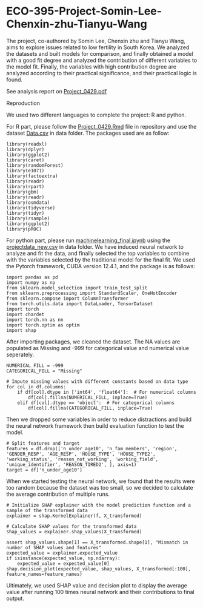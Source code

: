 # ECO-395-Project-Somin-Lee-Chenxin-zhu-Tianyu-Wang
The project, co-authored by Somin Lee, Chenxin zhu and Tianyu Wang, aims to explore issues related to low fertility in South Korea. We analyzed the datasets and built models for comparison, and finally obtained a model with a good fit degree and analyzed the contribution of different variables to the model fit. Finally, the variables with high contribution degree are analyzed according to their practical significance, and their practical logic is found.

See analysis report on [Project_0429.pdf](./Project_0429.pdf)

Reproduction

We used two different languages to complete the project: R and python. 

For R part, please follow the [Project_0429.Rmd](./Project_0429.Rmd) file in repository and use the dataset [Data.csv](./data/Data.csv) in data folder. The packages used are as follow:
```
library(readxl)
library(dplyr)
library(ggplot2)
library(caret)
library(randomForest)
library(e1071)
library(factoextra)
library(readr)
library(rpart)
library(gbm)
library(readr)
library(osmdata)
library(tidyverse)
library(tidyr)
library(rsample) 
library(ggplot2)
library(pROC)
```



For python part, please run [machinelearning_final.ipynb](./Neuralnetwork/machinelearning_final.ipynb) using the [projectdata_new.csv](./data/projectdata_new.csv) in data folder. We have induced neural network to analyze and fit the data, and finally selected the top variables to combine with the variables selected by the traditional model for the final fit. We used the Pytorch framework, CUDA version 12.4.1, and the package is as follows:
```
import pandas as pd
import numpy as np
from sklearn.model_selection import train_test_split
from sklearn.preprocessing import StandardScaler, OneHotEncoder
from sklearn.compose import ColumnTransformer
from torch.utils.data import DataLoader, TensorDataset
import torch
import chardet
import torch.nn as nn
import torch.optim as optim
import shap
```
After importing packages, we cleaned the dataset. The NA values are populated as Missing and -999 for categorical value and numerical value seperately.
```
NUMERICAL_FILL = -999
CATEGORICAL_FILL = "Missing"

# Impute missing values with different constants based on data type
for col in df.columns:
    if df[col].dtype in ['int64', 'float64']:  # For numerical columns
        df[col].fillna(NUMERICAL_FILL, inplace=True)
    elif df[col].dtype == 'object':  # For categorical columns
        df[col].fillna(CATEGORICAL_FILL, inplace=True)
```
Then we dropped some variables in order to reduce distractions and build the neural network framework then build evaluation function to test the model.
```
# Split features and target
features = df.drop(['n_under_age10', 'n_fam_members', 'region', 'GENDER_RESP', 'AGE_RESP', 'HOUSE_TYPE', 'HOUSE_TYPE2', 'working_status', 'reason_not_working', 'working_field', 'unique_identifier', 'REASON_TIRED2', ], axis=1)
target = df['n_under_age10']
```

When we started testing the neural network, we found that the results were too random because the dataset was too small, so we decided to calculate the average contribution of multiple runs.
```
# Initialize SHAP explainer with the model prediction function and a sample of the transformed data
explainer = shap.KernelExplainer(f, X_transformed)

# Calculate SHAP values for the transformed data
shap_values = explainer.shap_values(X_transformed)

assert shap_values.shape[1] == X_transformed.shape[1], "Mismatch in number of SHAP values and features"
expected_value = explainer.expected_value
if isinstance(expected_value, np.ndarray):
    expected_value = expected_value[0] 
shap.decision_plot(expected_value, shap_values, X_transformed[:100], feature_names=feature_names)
```

Ultimately, we used SHAP value and decision plot to display the average value after running 100 times neural network and their contributions to final output.
